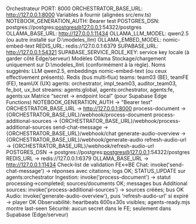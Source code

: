 Orchestrateur
PORT: 8000
ORCHESTRATOR_BASE_URL: http://127.0.0.1:8000
Variables à fournir (alignées src/env.ts)
NOTEBOOK_GENERATION_AUTH: Bearer test
POSTGRES_DSN: postgres://postgres:postgres@127.0.0.1:54322/postgres
OLLAMA_BASE_URL: http://127.0.0.1:11434
OLLAMA_LLM_MODEL: qwen2.5 (ou autre installé sur D:\modeles_llm\)
OLLAMA_EMBED_MODEL: nomic-embed-text
REDIS_URL: redis://127.0.0.1:6379
SUPABASE_URL: http://127.0.0.1:54321
SUPABASE_SERVICE_ROLE_KEY: service key locale (à garder côté Edge/serveur)
Modèles Ollama
Stockage/chargement uniquement sur D:\modeles_llm\ (conformément à la règle).
Noms suggérés: LLM qwen2.5, embeddings nomic-embed-text (ou ceux effectivement présents).
Redis (bus multi‑flux)
teams: team03 (BE), teamFE (FE), teamUX (UX)
agents: orchestrator, impl_team03, auditor_team03, fe_bot, ux_bot
streams: agents:global, agents:orchestrator, agents:fe, agents:ux
Matrice “secret → endpoint local” (pour Supabase Edge Functions)
NOTEBOOK_GENERATION_AUTH → "Bearer test"
ORCHESTRATOR_BASE_URL → http://127.0.0.1:8000
process-document → {ORCHESTRATOR_BASE_URL}/webhook/process-document
process-additional-sources → {ORCHESTRATOR_BASE_URL}/webhook/process-additional-sources
send-chat-message → {ORCHESTRATOR_BASE_URL}/webhook/chat
generate-audio-overview → {ORCHESTRATOR_BASE_URL}/webhook/generate-audio
refresh-audio-url → {ORCHESTRATOR_BASE_URL}/webhook/refresh-audio-url
POSTGRES_DSN → postgres://postgres:postgres@127.0.0.1:54322/postgres
REDIS_URL → redis://127.0.0.1:6379
OLLAMA_BASE_URL → http://127.0.0.1:11434
Check‑list de validation FE↔BE
Chat: invoke('send-chat-message') → réponses avec citations; logs OK; STATUS_UPDATE sur agents:orchestrator
Ingestion: invoke('process-document') → statut processing→completed; sources/documents OK; messages bus
Additional sources: invoke('process-additional-sources') → sources créées; bus OK
Audio: invoke('generate-audio-overview'), puis 'refresh-audio-url' si expiré → player OK
Observabilité: heartbeats 600s±30s visibles; agents-ready.mjs montre last-seen
Sécurité: aucun secret dans le FE; seulement dans Supabase (Edge/serveur)